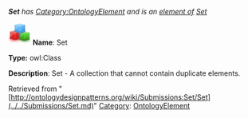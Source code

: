___Set__ has [Category:OntologyElement](../../Category/OntologyElement.md "Category:OntologyElement") and is an [element of](../../Property/ElementOf.md "Property:ElementOf") [Set](../../Submissions/Set.md "Submissions:Set")_


  




[![Class](../../images/thumb/2/27/Class.gif/45px-Class.gif)](../../Image/Class.gif.md "Class")
__Name__: Set 


__Type:__ owl:Class 


__Description__: Set - A collection that cannot contain duplicate elements. 





Retrieved from "[http://ontologydesignpatterns.org/wiki/Submissions:Set/Set](../../Submissions/Set.md)"
 [Category](http://ontologydesignpatterns.org/wiki/Special:Categories "Special:Categories"): [OntologyElement](../../Category/OntologyElement.md "Category:OntologyElement")